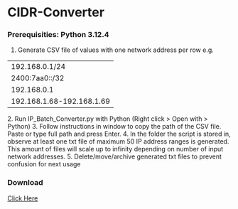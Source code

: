 # CIDR-Converter

<h3>Prerequisities: Python 3.12.4</h3>

1.  Generate CSV file of values with one network address per row e.g.
<table>
<tr><td>192.168.0.1/24</td></tr>
<tr><td>2400:7aa0::/32</td></tr>
<tr><td>192.168.0.1</td></tr>
<tr><td>192.168.1.68-192.168.1.69</td></tr>
</table>
2. Run IP_Batch_Converter.py with Python (Right click > Open with > Python)
3. Follow instructions in window to copy the path of the CSV file. Paste or type full path and press Enter.
4. In the folder the script is stored in, observe at least one txt file of maximum 50 IP address ranges is generated. This amount of files will scale up to infinity depending on number of input network addresses.
5. Delete/move/archive generated txt files to prevent confusion for next usage 


<h3>Download</h3>
<a href = https://github.com/teffeh/CIDR-Converter/releases/latest/download/IP_Batch_Converter.py>Click Here</a>
